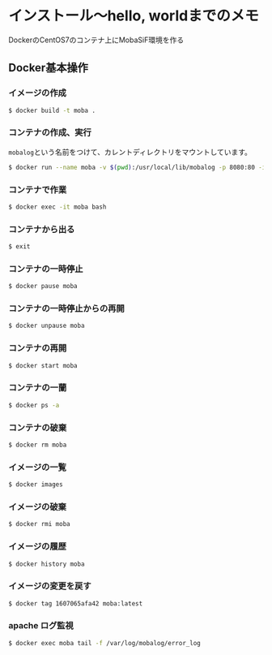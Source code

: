 # インストール〜hello, worldまでのメモ

DockerのCentOS7のコンテナ上にMobaSiF環境を作る

## Docker基本操作

### イメージの作成

```bash
$ docker build -t moba .
```

### コンテナの作成、実行

`mobalog`という名前をつけて、カレントディレクトリをマウントしています。

```bash
$ docker run --name moba -v $(pwd):/usr/local/lib/mobalog -p 8080:80 -itd moba
```

### コンテナで作業

```bash
$ docker exec -it moba bash
```

### コンテナから出る

```bash
$ exit
```

### コンテナの一時停止

```bash
$ docker pause moba
```

### コンテナの一時停止からの再開

```bash
$ docker unpause moba
```

### コンテナの再開

```bash
$ docker start moba
```

### コンテナの一蘭

```bash
$ docker ps -a
```

### コンテナの破棄

```bash
$ docker rm moba
```

### イメージの一覧

```bash
$ docker images
```

### イメージの破棄

```bash
$ docker rmi moba
```

### イメージの履歴

```bash
$ docker history moba
```

### イメージの変更を戻す

```bash
$ docker tag 1607065afa42 moba:latest
```

### apache ログ監視

```bash
$ docker exec moba tail -f /var/log/mobalog/error_log
```
